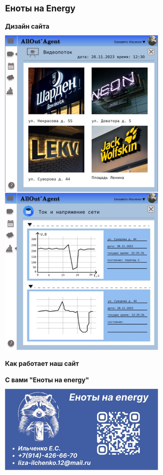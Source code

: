 # Еноты на Energy
## Дизайн сайта
![Дизайн сайта с изображением вывесок](image/img.jpg)
![Дизайн сайта графиков](image/graphic.jpg)
## Как работает наш сайт

## С вами "Еноты на energy"
![Визитка](image/visit.jpg)
